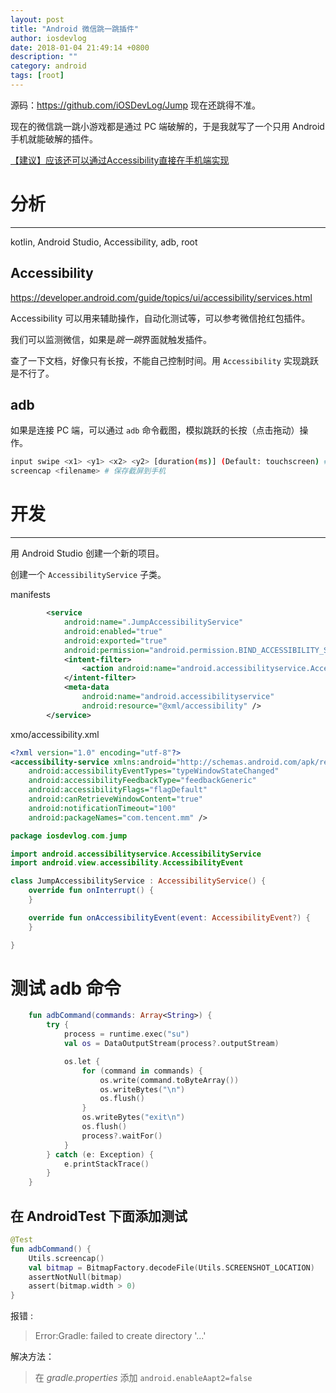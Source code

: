 ```yaml
---
layout: post
title: "Android 微信跳一跳插件"
author: iosdevlog
date: 2018-01-04 21:49:14 +0800
description: ""
category: android
tags: [root]
---
```


源码：<https://github.com/iOSDevLog/Jump> 现在还跳得不准。

现在的微信跳一跳小游戏都是通过 PC 端破解的，于是我就写了一个只用 Android 手机就能破解的插件。

[【建议】应该还可以通过Accessibility直接在手机端实现 ](https://github.com/iOSDevLog/JumpJump/issues/1)

# 分析
---

kotlin, Android Studio, Accessibility, adb, root

## Accessibility 

<https://developer.android.com/guide/topics/ui/accessibility/services.html>

Accessibility 可以用来辅助操作，自动化测试等，可以参考微信抢红包插件。

我们可以监测微信，如果是*跳一跳*界面就触发插件。

查了一下文档，好像只有长按，不能自己控制时间。用 `Accessibility` 实现跳跃是不行了。

## adb

如果是连接 PC 端，可以通过 `adb` 命令截图，模拟跳跃的长按（点击拖动）操作。

```bash
input swipe <x1> <y1> <x2> <y2> [duration(ms)] (Default: touchscreen) # 模拟长按
screencap <filename> # 保存截屏到手机
```

# 开发
---

用 Android Studio 创建一个新的项目。

创建一个 `AccessibilityService` 子类。

manifests

```xml
        <service
            android:name=".JumpAccessibilityService"
            android:enabled="true"
            android:exported="true"
            android:permission="android.permission.BIND_ACCESSIBILITY_SERVICE">
            <intent-filter>
                <action android:name="android.accessibilityservice.AccessibilityService" />
            </intent-filter>
            <meta-data
                android:name="android.accessibilityservice"
                android:resource="@xml/accessibility" />
        </service>
```

xmo/accessibility.xml

```xml
<?xml version="1.0" encoding="utf-8"?>
<accessibility-service xmlns:android="http://schemas.android.com/apk/res/android"
    android:accessibilityEventTypes="typeWindowStateChanged"
    android:accessibilityFeedbackType="feedbackGeneric"
    android:accessibilityFlags="flagDefault"
    android:canRetrieveWindowContent="true"
    android:notificationTimeout="100"
    android:packageNames="com.tencent.mm" />
```

```kotlin
package iosdevlog.com.jump

import android.accessibilityservice.AccessibilityService
import android.view.accessibility.AccessibilityEvent

class JumpAccessibilityService : AccessibilityService() {
    override fun onInterrupt() {
    }

    override fun onAccessibilityEvent(event: AccessibilityEvent?) {
    }

}
```

# 测试 adb 命令

```kotlin
    fun adbCommand(commands: Array<String>) {
        try {
            process = runtime.exec("su")
            val os = DataOutputStream(process?.outputStream)

            os.let {
                for (command in commands) {
                    os.write(command.toByteArray())
                    os.writeBytes("\n")
                    os.flush()
                }
                os.writeBytes("exit\n")
                os.flush()
                process?.waitFor()
            }
        } catch (e: Exception) {
            e.printStackTrace()
        }
    }
```

## 在 AndroidTest 下面添加测试

```kotlin
@Test
fun adbCommand() {
	Utils.screencap()
	val bitmap = BitmapFactory.decodeFile(Utils.SCREENSHOT_LOCATION)
	assertNotNull(bitmap)
	assert(bitmap.width > 0)
}
```

报错 :

> Error:Gradle: failed to create directory '...'

解决方法：

> 在 *gradle.properties* 添加 `android.enableAapt2=false`



